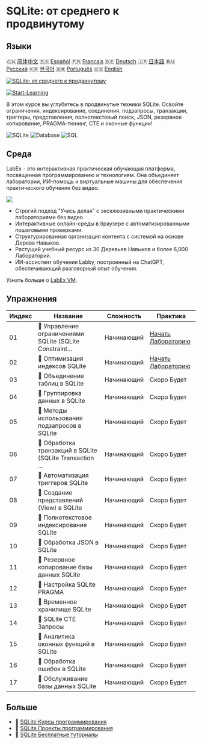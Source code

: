 # SQLite: от среднего к продвинутому

## Языки

🇨🇳 [简体中文](README_zh.md) 🇪🇸 [Español](README_es.md) 🇫🇷 [Français](README_fr.md) 🇩🇪 [Deutsch](README_de.md) 🇯🇵 [日本語](README_ja.md) 🇷🇺 [Русский](README_ru.md) 🇰🇷 [한국어](README_ko.md) 🇧🇷 [Português](README_pt.md) 🇺🇸 [English](README.md) 

[![SQLite: от среднего к продвинутому](https://cover-creator.labex.io/sqlite-intermediate-to-advanced.png?lang=ru)](https://labex.io/ru/courses/sqlite-intermediate-to-advanced)

[![Start-Learning](https://img.shields.io/badge/Start-Learning-whitesmoke?style=for-the-badge)](https://labex.io/ru/courses/sqlite-intermediate-to-advanced)

В этом курсе вы углубитесь в продвинутые техники SQLite. Освойте ограничения, индексирование, соединения, подзапросы, транзакции, триггеры, представления, полнотекстовый поиск, JSON, резервное копирование, PRAGMA-тюнинг, CTE и оконные функции!

![SQLite](https://img.shields.io/badge/SQLite-whitesmoke?style=for-the-badge&logo=sqlite)
![Database](https://img.shields.io/badge/Database-whitesmoke?style=for-the-badge&logo=database)
![SQL](https://img.shields.io/badge/SQL-whitesmoke?style=for-the-badge&logo=sql)


## Среда

LabEx - это интерактивная практическая обучающая платформа, посвященная программированию и технологиям. Она объединяет лаборатории, ИИ-помощь и виртуальные машины для обеспечения практического обучения без видео.

![](https://tutorial-screenshot.getvm.io/images/vm-1725247253.png)

- Строгий подход "Учись делая" с эксклюзивными практическими лабораториями без видео.
- Интерактивные онлайн-среды в браузере с автоматизированными пошаговыми проверками.
- Структурированная организация контента с системой на основе Дерева Навыков.
- Растущий учебный ресурс из 30 Деревьев Навыков и более 6,000 Лабораторий.
- ИИ-ассистент обучения Labby, построенный на ChatGPT, обеспечивающий разговорный опыт обучения.

Узнать больше о [LabEx VM](https://support.labex.io/using-labex/virtual-machine).

## Упражнения

|   Индекс | Название                                                 | Сложность   | Практика                                                                                                                  |
|----------|----------------------------------------------------------|-------------|---------------------------------------------------------------------------------------------------------------------------|
|       01 | 📖 Управление ограничениями SQLite (SQLite Constraint... | Начинающий  | <a target='_blank' href='https://labex.io/ru/tutorials/sqlite-sqlite-constraint-management-552545'>Начать Лабораторию</a> |
|       02 | 📖 Оптимизация индексов SQLite                           | Начинающий  | <a target='_blank' href='https://labex.io/ru/tutorials/sqlite-sqlite-index-optimization-552552'>Начать Лабораторию</a>    |
|       03 | 📖 Объединение таблиц в SQLite                           | Начинающий  | Скоро Будет                                                                                                               |
|       04 | 📖 Группировка данных в SQLite                           | Начинающий  | Скоро Будет                                                                                                               |
|       05 | 📖 Методы использования подзапросов в SQLite             | Начинающий  | Скоро Будет                                                                                                               |
|       06 | 📖 Обработка транзакций в SQLite (SQLite Transaction ... | Начинающий  | Скоро Будет                                                                                                               |
|       07 | 📖 Автоматизация триггеров SQLite                        | Начинающий  | Скоро Будет                                                                                                               |
|       08 | 📖 Создание представлений (View) в SQLite                | Начинающий  | Скоро Будет                                                                                                               |
|       09 | 📖 Полнотекстовое индексирование SQLite                  | Начинающий  | Скоро Будет                                                                                                               |
|       10 | 📖 Обработка JSON в SQLite                               | Начинающий  | Скоро Будет                                                                                                               |
|       11 | 📖 Резервное копирование базы данных SQLite              | Начинающий  | Скоро Будет                                                                                                               |
|       12 | 📖 Настройка SQLite PRAGMA                               | Начинающий  | Скоро Будет                                                                                                               |
|       13 | 📖 Временное хранилище SQLite                            | Начинающий  | Скоро Будет                                                                                                               |
|       14 | 📖 SQLite CTE Запросы                                    | Начинающий  | Скоро Будет                                                                                                               |
|       15 | 📖 Аналитика оконных функций в SQLite                    | Начинающий  | Скоро Будет                                                                                                               |
|       16 | 📖 Обработка ошибок в SQLite                             | Начинающий  | Скоро Будет                                                                                                               |
|       17 | 📖 Обслуживание базы данных SQLite                       | Начинающий  | Скоро Будет                                                                                                               |

## Больше

- 🔗 [SQLite Курсы программирования](https://github.com/labex-labs/awesome-programming-courses)
- 🔗 [SQLite Проекты программирования](https://github.com/labex-labs/awesome-programming-projects)
- 🔗 [SQLite Бесплатные туториалы](https://github.com/labex-labs/sqlite-free-tutorials)

